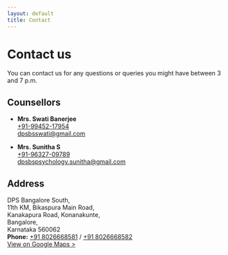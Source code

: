 ```yaml
---
layout: default
title: Contact
---
```


# Contact us

You can contact us for any questions or queries you might have between 3 and 7 p.m.

## Counsellors
- **Mrs. Swati Banerjee**<br>
  <a href="tel:+919945217954">+91-99452-17954</a><br>
  <a href="mailto:dpsbsswati@gmail.com">dpsbsswati@gmail.com</a>

- **Mrs. Sunitha S**<br>
  <a href="tel:+919632709789">+91-96327-09789</a><br>
  <a href="mailto:dpsbspsychology.sunitha@gmail.com">dpsbspsychology.sunitha@gmail.com</a>


## Address
DPS Bangalore South, <br>
11th KM, Bikaspura Main Road, <br>
Kanakapura Road, Konanakunte, <br>
Bangalore, <br>
Karnataka 560062 <br>
**Phone:** <a href="tel:+918026668581">+91 8026668581</a> / <a href="tel:+918026668582">+91 8026668582</a><br>
[View on Google Maps >](https://maps.app.goo.gl/HT5KUtrjkC3HH6hX7)